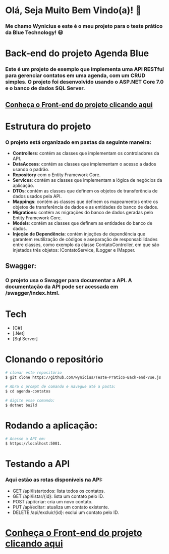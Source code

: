 # Olá, Seja Muito Bem Vindo(a)! :wave:
### Me chamo Wynicius e este é o meu projeto para o teste prático da Blue Technology! :smiley:

# Back-end do projeto Agenda Blue

### Este é um projeto de exemplo que implementa uma API RESTful para gerenciar contatos em uma agenda, com um CRUD simples. O projeto foi desenvolvido usando o ASP.NET Core 7.0 e o banco de dados SQL Server.
## [Conheça o Front-end do projeto clicando aqui](https://github.com/wynicius/Teste-Pratico-Front-end-Vuejs)


# Estrutura do projeto

### O projeto está organizado em pastas da seguinte maneira:
- **Controllers**: contém as classes que implementam os controladores da API.
- **DataAccess**: contém as classes que implementam o acesso a dados usando o padrão.
- **Repository** com o Entity Framework Core.
- **Services**: contém as classes que implementam a lógica de negócios da aplicação.
- **DTOs**: contém as classes que definem os objetos de transferência de dados usados pela API.
- **Mappings**: contém as classes que definem os mapeamentos entre os objetos de transferência de dados e as entidades do banco de dados.
- **Migrations**: contém as migrações do banco de dados geradas pelo Entity Framework Core.
- **Models**: contém as classes que definem as entidades do banco de dados.
- **Injeção de Dependência**: contém injeções de dependência que garantem reutilização de códigos e aseparação de responsabilidades entre classes, como exemplo da classe ContatoController, em que são injetados três objetos: IContatoService, ILogger<ContatoService> e IMapper.

## Swagger:

### O projeto usa o Swagger para documentar a API. A documentação da API pode ser acessada em /swagger/index.html.

# Tech

- [C#]
- [.Net]
- [Sql Server]

# Clonando o repositório

```sh
# clonar este repositório
$ git clone https://github.com/wynicius/Teste-Pratico-Back-end-Vue.js

# Abra o prompt de comando e navegue até a pasta:
$ cd agenda-contatos

# digite esse comando:
$ dotnet build
```

# Rodando a aplicação:

```sh
# Acesse a API em:
$ https://localhost:5001.
```

# Testando a API

### Aqui estão as rotas disponíveis na API:
 - GET /api/listartodos: lista todos os contatos.
 - GET /api/listar/{id}: lista um contato pelo ID.
 - POST /api/criar: cria um novo contato.
 - PUT /api/editar: atualiza um contato existente.
 - DELETE /api/excluir/{id}: exclui um contato pelo ID.

# [Conheça o Front-end do projeto clicando aqui](https://github.com/wynicius/Teste-Pratico-Front-end-Vuejs)
